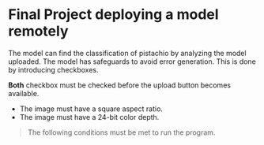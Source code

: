 # Final Project deploying a model remotely

The model can find the classification of pistachio by analyzing the model uploaded. The model has safeguards to avoid error generation. This is done by
introducing checkboxes. 

**Both** checkbox must be checked before the upload button becomes available.
- The image must have a square aspect ratio.
- The image must have a 24-bit color depth.
> The following conditions must be met to run the program.
